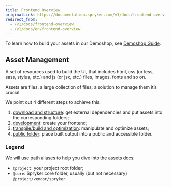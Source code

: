 ```yaml
---
title: Frontend Overview
originalLink: https://documentation.spryker.com/v1/docs/frontend-overview
redirect_from:
  - /v1/docs/frontend-overview
  - /v1/docs/en/frontend-overview
---
```


To learn how to build your assets in our Demoshop, see [Demoshop Guide](/docs/scos/dev/developer-guides/201811.0/development-guide/front-end/legacy-demoshop/demoshop-guide.html).

## Asset Management
A set of resources used to build the UI, that includes html, css (or less, sass, stylus, etc.) and js (or jsx, etc.) files, images, fonts and so on.

Assets are files, a large collection of files; a solution to manage them it’s crucial.

We point out 4 different steps to achieve this:

1. [download and structure](/docs/scos/dev/developer-guides/201811.0/development-guide/front-end/legacy-demoshop/download-and-structure.html): get external dependencies and put assets into the corresponding folders;
2. [development](/docs/scos/dev/features/201811.0/sdk/development.html): create your frontend;
3. [transpile/build and optimization](/docs/scos/dev/developer-guides/201811.0/development-guide/front-end/legacy-demoshop/build-and-optimization.html): manipulate and optimize assets;
4. [public folder](/docs/scos/dev/developer-guides/201811.0/development-guide/front-end/legacy-demoshop/public-folder.html): place built output into a public and accessible folder.

### Legend
We will use path aliases to help you dive into the assets docs:

* `@project`: your project root folder;
* `@core`: Spryker core folder, usually (but not necessary) `@project/vendor/spryker`.
